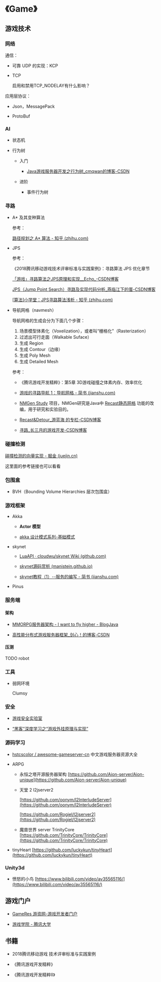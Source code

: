 # 《Game》



## 游戏技术

### 网络

通信：

- 可靠 UDP 的实现：KCP

- TCP

  启用和禁用TCP_NODELAY有什么影响？

应用层协议：

- Json，MessagePack

- ProtoBuf



### AI

- 状态机

- 行为树

  - 入门

    - [Java游戏服务器开发之行为树_cmqwan的博客-CSDN](https://blog.csdn.net/cmqwan/article/details/80453352)

  - 进阶
    - 事件行为树



### 寻路

- A* 及其变种算法

  参考：

  [路径规划之 A* 算法 - 知乎 (zhihu.com)](https://zhuanlan.zhihu.com/p/54510444)

- JPS

  参考：

  《2018腾讯移动游戏技术评审标准与实践案例》：寻路算法 JPS 优化章节

  [「游戏」寻路算法之JPS原理和实现__Echo_-CSDN博客](https://blog.csdn.net/qq_37005831/article/details/115091377)

  [JPS（Jump Point Search）寻路及实现代码分析_燕临江下的蛋-CSDN博客](https://blog.csdn.net/u011265162/article/details/91048927)

  [[算法\]小学堂：JPS寻路算法浅析 - 知乎 (zhihu.com)](https://zhuanlan.zhihu.com/p/25093275)

- 导航网格（navmesh）

  导航网格的生成会分为下面几个步骤：

  1. 场景模型体素化（Voxelization），或者叫“栅格化”（Rasterization）
  2. 过滤出可行走面（Walkable Suface）
  3. 生成 Region
  4. 生成 Contour（边缘）
  5. 生成 Poly Mesh
  6. 生成 Detailed Mesh

  参考：

  - 《腾讯游戏开发精粹》：第5章 3D游戏碰撞之体素内存、效率优化

  - [游戏的寻路导航 1：导航网格 - 简书 (jianshu.com)](https://www.jianshu.com/p/490a9128b248)

  - [NMGen Study](http://www.critterai.org/projects/nmgen_study/) 项目，NMGen研究是Java中 [Recast静态网格](https://github.com/memononen/recastnavigation) 功能的改编，用于研究和实验目的。

  - [Recast&Detour_游蓝海 的专栏-CSDN博客](https://blog.csdn.net/you_lan_hai/category_7114516.html)

  - [寻路_长三月的游戏开发-CSDN博客](https://blog.csdn.net/needmorecode/category_7909722.html)



### 碰撞检测

[碰撞检测的向量实现 - 掘金 (juejin.cn)](https://juejin.cn/post/6844903928501387277#heading-11)

这里面的参考链接也可以看看



### 包围盒

- BVH（Bounding Volume Hierarchies 层次包围盒）



### 游戏框架

- Akka

  - **Actor 模型**

  - [akka 设计模式系列-基础模式](https://yq.aliyun.com/articles/616951?spm=a2c4e.11153940.blogcont616952.14.28751adcybgYqt)

- skynet

  - [LuaAPI · cloudwu/skynet Wiki (github.com)](https://github.com/cloudwu/skynet/wiki/LuaAPI)

  - [skynet源码赏析 (manistein.github.io)](https://manistein.github.io/blog/post/server/skynet/skynet源码赏析/)

  - [skynet教程（1）--服务的编写 - 简书 (jianshu.com)](https://www.jianshu.com/p/d843fe686fc0)

- Pinus



### 服务端

#### 架构

- [MMORPG服务器架构 - I want to fly higher - BlogJava](http://www.blogjava.net/landon/archive/2012/07/14/383092.html)

- [高性能分布式游戏服务器框架_剑心！的博客-CSDN](https://blog.csdn.net/dcba2014/article/details/72615487)



#### 压测

TODO robot



### 工具

- 弱网环境

  Clumsy



### 安全

- [游戏安全实验室](https://gslab.qq.com/portal.php?mod=view&aid=94)

- [“黑客”深度学习之“游戏外挂原理与实现”](https://t.cj.sina.com.cn/articles/view/6497007699/18340785300100cnws?qq-pf-to=pcqq.c2c)



### 源码学习

- [hstcscolor / awesome-gameserver-cn](https://github.com/hstcscolor/awesome-gameserver-cn)  中文游戏服务器资源大全

- ARPG

  - 永恒之塔开源服务器架构 [https://github.com/Aion-server/Aion-unique](https://github.com/Aion-server/Aion-unique)

  - 天堂 2 l2jserver2

    [https://github.com/oonym/l2InterludeServer](https://github.com/oonym/l2InterludeServer)

    [https://github.com/Rogiel/l2jserver2](https://github.com/Rogiel/l2jserver2)

  - 魔兽世界 server TrinityCore [https://github.com/TrinityCore/TrinityCore](https://github.com/TrinityCore/TrinityCore)

- tinyHeart [https://github.com/luckykun/tinyHeart](https://github.com/luckykun/tinyHeart)



### Unity3d

- 愤怒的小鸟 [https://www.bilibili.com/video/av35565116/](https://www.bilibili.com/video/av35565116/)





## 游戏门户

- [GameRes 游资网-游戏开发者门户](https://www.gameres.com/)

- [游戏学院 - 腾讯大学](https://daxue.qq.com/game)





## 书籍

- 2018腾讯移动游戏 技术评审标准与实践案例

- 《腾讯游戏开发精粹》

- 《腾讯游戏开发精粹Ⅱ》
